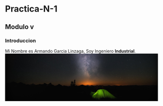 # Practica-N-1
## Modulo v
### Introduccion
Mi Nombre es Armando Garcia Linzaga, Soy Ingeniero **Industrial**.
![](img13.jpg)
